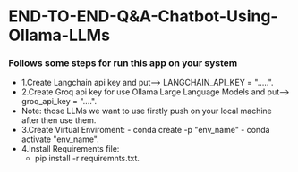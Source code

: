 # END-TO-END-Q&A-Chatbot-Using-Ollama-LLMs

### Follows some steps for run this app on your system
 - 1.Create Langchain api key and put--> LANGCHAIN_API_KEY = ".....".
 - 2.Create Groq api key for use Ollama Large Language Models and put--> groq_api_key = "....".
- Note:  those LLMs we want to use firstly push on your local machine after then use them.
 - 3.Create Virtual Enviroment:
       - conda create -p "env_name"
       - conda activate "env_name".
 - 4.Install Requirements file:
      - pip install -r requiremnts.txt.
